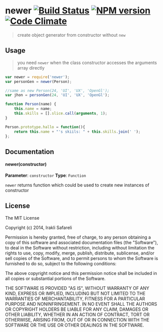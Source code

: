 # newer [![Build Status](http://img.shields.io/travis/Safareli/newer.svg)](http://travis-ci.org/Safareli/newer) [![NPM version](https://badge-me.herokuapp.com/api/npm/newer.png)](http://badges.enytc.com/for/npm/newer) [![Code Climate](https://codeclimate.com/github/Safareli/newer.png)](https://codeclimate.com/github/Safareli/newer)
 
> create object generator from constructor without `new`

## Usage

> you need `newer` when the class constructor accesses the arguments array directly

```javascript
var newer = require('newer');
var personGen = newer(Person);

//same as new Person(24, 'UI', 'UX', 'OpenGl');
var jhon = personGen(24, 'UI', 'UX', 'OpenGl');

function Person(name) {
    this.name = name;
    this.skills = [].slice.call(arguments, 1);
}

Person.prototype.hallo = function(){
    return this.name + "'s skiils: " + this.skills.join(' ');
};
```

## Documentation

#### newer(constructor)

**Parameter**: `constructor`
**Type**: `Function`

`newer` returns function which could be used to create new instances of constructor




## License 

The MIT License

Copyright (c) 2014, Irakli Safareli

Permission is hereby granted, free of charge, to any person
obtaining a copy of this software and associated documentation
files (the "Software"), to deal in the Software without
restriction, including without limitation the rights to use,
copy, modify, merge, publish, distribute, sublicense, and/or sell
copies of the Software, and to permit persons to whom the
Software is furnished to do so, subject to the following
conditions:

The above copyright notice and this permission notice shall be
included in all copies or substantial portions of the Software.

THE SOFTWARE IS PROVIDED "AS IS", WITHOUT WARRANTY OF ANY KIND,
EXPRESS OR IMPLIED, INCLUDING BUT NOT LIMITED TO THE WARRANTIES
OF MERCHANTABILITY, FITNESS FOR A PARTICULAR PURPOSE AND
NONINFRINGEMENT. IN NO EVENT SHALL THE AUTHORS OR COPYRIGHT
HOLDERS BE LIABLE FOR ANY CLAIM, DAMAGES OR OTHER LIABILITY,
WHETHER IN AN ACTION OF CONTRACT, TORT OR OTHERWISE, ARISING
FROM, OUT OF OR IN CONNECTION WITH THE SOFTWARE OR THE USE OR
OTHER DEALINGS IN THE SOFTWARE.

